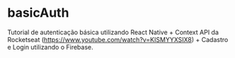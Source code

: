 # basicAuth
Tutorial de autenticação básica utilizando React Native + Context API da Rocketseat (https://www.youtube.com/watch?v=KISMYYXSIX8) + Cadastro e Login utilizando o Firebase.
